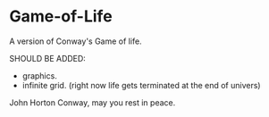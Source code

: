 # Game-of-Life
A version of Conway's Game of life. 

SHOULD BE ADDED:
- graphics.
- infinite grid. (right now life gets terminated at the end of univers)

John Horton Conway, may you rest in peace. 
